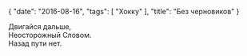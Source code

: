 {
   "date": "2016-08-16",
   "tags": [
      "Хокку"
   ],
   "title": "Без черновиков"
}

Двигайся дальше,  
Неосторожный Словом.  
Назад пути нет.
